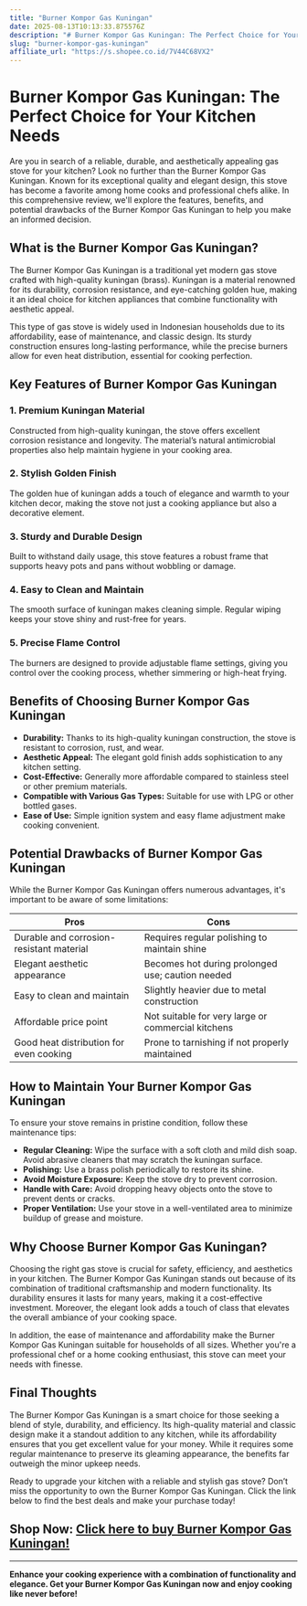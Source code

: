 ```yaml
---
title: "Burner Kompor Gas Kuningan"
date: 2025-08-13T10:13:33.875576Z
description: "# Burner Kompor Gas Kuningan: The Perfect Choice for Your Kitchen Needs..."
slug: "burner-kompor-gas-kuningan"
affiliate_url: "https://s.shopee.co.id/7V44C68VX2"
---
```

# Burner Kompor Gas Kuningan: The Perfect Choice for Your Kitchen Needs

Are you in search of a reliable, durable, and aesthetically appealing gas stove for your kitchen? Look no further than the Burner Kompor Gas Kuningan. Known for its exceptional quality and elegant design, this stove has become a favorite among home cooks and professional chefs alike. In this comprehensive review, we'll explore the features, benefits, and potential drawbacks of the Burner Kompor Gas Kuningan to help you make an informed decision.

## What is the Burner Kompor Gas Kuningan?

The Burner Kompor Gas Kuningan is a traditional yet modern gas stove crafted with high-quality kuningan (brass). Kuningan is a material renowned for its durability, corrosion resistance, and eye-catching golden hue, making it an ideal choice for kitchen appliances that combine functionality with aesthetic appeal.

This type of gas stove is widely used in Indonesian households due to its affordability, ease of maintenance, and classic design. Its sturdy construction ensures long-lasting performance, while the precise burners allow for even heat distribution, essential for cooking perfection.

## Key Features of Burner Kompor Gas Kuningan

### 1. Premium Kuningan Material

Constructed from high-quality kuningan, the stove offers excellent corrosion resistance and longevity. The material’s natural antimicrobial properties also help maintain hygiene in your cooking area.

### 2. Stylish Golden Finish

The golden hue of kuningan adds a touch of elegance and warmth to your kitchen decor, making the stove not just a cooking appliance but also a decorative element.

### 3. Sturdy and Durable Design

Built to withstand daily usage, this stove features a robust frame that supports heavy pots and pans without wobbling or damage.

### 4. Easy to Clean and Maintain

The smooth surface of kuningan makes cleaning simple. Regular wiping keeps your stove shiny and rust-free for years.

### 5. Precise Flame Control

The burners are designed to provide adjustable flame settings, giving you control over the cooking process, whether simmering or high-heat frying.

## Benefits of Choosing Burner Kompor Gas Kuningan

- **Durability:** Thanks to its high-quality kuningan construction, the stove is resistant to corrosion, rust, and wear.
- **Aesthetic Appeal:** The elegant gold finish adds sophistication to any kitchen setting.
- **Cost-Effective:** Generally more affordable compared to stainless steel or other premium materials.
- **Compatible with Various Gas Types:** Suitable for use with LPG or other bottled gases.
- **Ease of Use:** Simple ignition system and easy flame adjustment make cooking convenient.

## Potential Drawbacks of Burner Kompor Gas Kuningan

While the Burner Kompor Gas Kuningan offers numerous advantages, it's important to be aware of some limitations:

| Pros                                              | Cons                                               |
|---------------------------------------------------|---------------------------------------------------|
| Durable and corrosion-resistant material        | Requires regular polishing to maintain shine   |
| Elegant aesthetic appearance                     | Becomes hot during prolonged use; caution needed|
| Easy to clean and maintain                       | Slightly heavier due to metal construction     |
| Affordable price point                            | Not suitable for very large or commercial kitchens |
| Good heat distribution for even cooking         | Prone to tarnishing if not properly maintained |

## How to Maintain Your Burner Kompor Gas Kuningan

To ensure your stove remains in pristine condition, follow these maintenance tips:

- **Regular Cleaning:** Wipe the surface with a soft cloth and mild dish soap. Avoid abrasive cleaners that may scratch the kuningan surface.
- **Polishing:** Use a brass polish periodically to restore its shine.
- **Avoid Moisture Exposure:** Keep the stove dry to prevent corrosion.
- **Handle with Care:** Avoid dropping heavy objects onto the stove to prevent dents or cracks.
- **Proper Ventilation:** Use your stove in a well-ventilated area to minimize buildup of grease and moisture.

## Why Choose Burner Kompor Gas Kuningan?

Choosing the right gas stove is crucial for safety, efficiency, and aesthetics in your kitchen. The Burner Kompor Gas Kuningan stands out because of its combination of traditional craftsmanship and modern functionality. Its durability ensures it lasts for many years, making it a cost-effective investment. Moreover, the elegant look adds a touch of class that elevates the overall ambiance of your cooking space.

In addition, the ease of maintenance and affordability make the Burner Kompor Gas Kuningan suitable for households of all sizes. Whether you're a professional chef or a home cooking enthusiast, this stove can meet your needs with finesse.

## Final Thoughts

The Burner Kompor Gas Kuningan is a smart choice for those seeking a blend of style, durability, and efficiency. Its high-quality material and classic design make it a standout addition to any kitchen, while its affordability ensures that you get excellent value for your money. While it requires some regular maintenance to preserve its gleaming appearance, the benefits far outweigh the minor upkeep needs.

Ready to upgrade your kitchen with a reliable and stylish gas stove? Don’t miss the opportunity to own the Burner Kompor Gas Kuningan. Click the link below to find the best deals and make your purchase today!

## Shop Now: [Click here to buy Burner Kompor Gas Kuningan!](https://s.shopee.co.id/7V44C68VX2)

---

**Enhance your cooking experience with a combination of functionality and elegance. Get your Burner Kompor Gas Kuningan now and enjoy cooking like never before!**